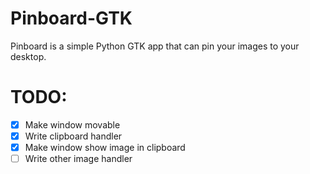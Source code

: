 # Pinboard-GTK
Pinboard is a simple Python GTK app that can pin your images to your desktop.

# TODO:
- [x] Make window movable
- [x] Write clipboard handler
- [x] Make window show image in clipboard
- [ ] Write other image handler
